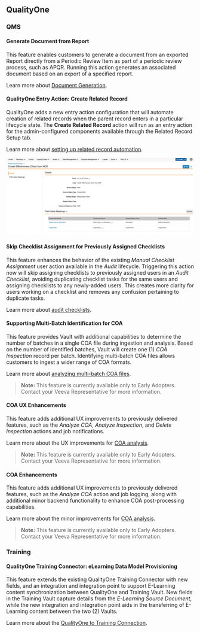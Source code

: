 ## QualityOne

### QMS

#### Generate Document from Report

This feature enables customers to generate a document from an exported Report directly from a Periodic Review Item as part of a periodic review process, such as APQR. Running this action generates an associated document based on an export of a specified report.

Learn more about [Document Generation](https://qualityone.veevavault.help/en/lr/553724).

#### QualityOne Entry Action: Create Related Record

QualityOne adds a new entry action configuration that will automate creation of related records when the parent record enters in a particular lifecycle state. The **Create Related Record** action will run as an entry action for the admin-configured components available through the Related Record Setup tab. 

Learn more about [setting up related record automation](https://platform.veevavault.help/en/lr/70804).

![Create Related Record](Related_Record_Setup_21R14.png)

#### Skip Checklist Assignment for Previously Assigned Checklists

This feature enhances the behavior of the existing _Manual Checklist Assignment_ user action available in the _Audit_ lifecycle. Triggering this action now will skip assigning checklists to previously assigned users in an _Audit Checklist_, avoiding duplicating checklist tasks for the same users and assigning checklists to any newly-added users. This creates more clarity for users working on a checklist and removes any confusion pertaining to duplicate tasks.

Learn more about [audit checklists](https://qualityone.veevavault.help/en/lr/544041).

#### Supporting Multi-Batch Identification for COA

This feature provides Vault with additional capabilities to determine the number of batches in a single COA file during ingestion and analysis. Based on the number of identified batches, Vault will create one (1) _COA Inspection_ record per batch. Identifying multi-batch COA files allows customers to ingest a wider range of COA formats.

Learn more about [analyzing multi-batch COA files](https://qualityone.veevavault.help/en/lr/515322#how_to_analyze_a_coa).

> **Note:** This feature is currently available only to Early Adopters. Contact your Veeva Representative for more information.

#### COA UX Enhancements

This feature adds additional UX improvements to previously delivered features, such as the _Analyze COA_, _Analyze Inspection_, and _Delete Inspection_ actions and job notifications.

Learn more about the UX improvements for [COA analysis](https://qualityone.veevavault.help/en/lr/515322).

> **Note:** This feature is currently available only to Early Adopters. Contact your Veeva Representative for more information.

#### COA Enhancements

This feature adds additional UX improvements to previously delivered features, such as the _Analyze COA_ action and job logging, along with additional minor backend functionality to enhance COA post-processing capabilities.

Learn more about the minor improvements for [COA analysis](https://qualityone.veevavault.help/en/lr/515322#how_to_analyze_a_coa).

> **Note:** This feature is currently available only to Early Adopters. Contact your Veeva Representative for more information.

### Training

#### QualityOne Training Connector: eLearning Data Model Provisioning

This feature extends the existing QualityOne Training Connector with new fields, and an integration and integration point to support E-Learning content synchronization between QualityOne and Training Vault. New fields in the Training Vault capture details from the _E-Learning Source Document_, while the new integration and integration point aids in the transferring of E-Learning content between the two (2) Vaults.

Learn more about the [QualityOne to Training Connection](https://qualityone.veevavault.help/en/lr/549896).

